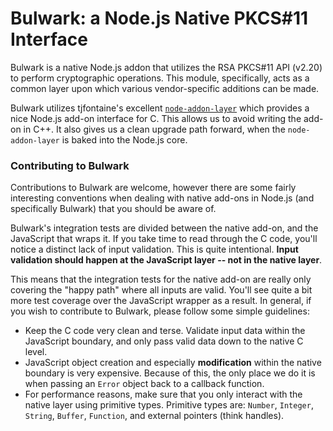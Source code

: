 # Bulwark:  a Node.js Native PKCS#11 Interface

Bulwark is a native Node.js addon that utilizes the RSA PKCS#11 API (v2.20) to perform cryptographic operations.  This module, specifically, acts as a common layer upon which various vendor-specific additions can be made. 

Bulwark utilizes tjfontaine's excellent [`node-addon-layer`](https://github.com/tjfontaine/node-addon-layer) which provides a nice Node.js add-on interface for C.  This allows us to avoid writing the add-on in C++.  It also gives us a clean upgrade path forward, when the `node-addon-layer` is baked into the Node.js core.

### Contributing to Bulwark

Contributions to Bulwark are welcome, however there are some fairly interesting conventions when dealing with native add-ons in Node.js (and specifically Bulwark) that you should be aware of.

Bulwark's integration tests are divided between the native add-on, and the JavaScript that wraps it.  If you take time to read through the C code, you'll notice a distinct lack of input validation.  This is quite intentional.  **Input validation should happen at the JavaScript layer -- not in the native layer**.

This means that the integration tests for the native add-on are really only covering the "happy path" where all inputs are valid.  You'll see quite a bit more test coverage over the JavaScript wrapper as a result.  In general, if you wish to contribute to Bulwark, please follow some simple guidelines:

 * Keep the C code very clean and terse.  Validate input data within the JavaScript boundary, and only pass valid data down to the native C level.
 * JavaScript object creation and especially **modification** within the native boundary is very expensive.  Because of this, the only place we do it is when passing an `Error` object back to a callback function.
 * For performance reasons, make sure that you only interact with the native layer using primitive types.  Primitive types are:  `Number`, `Integer`, `String`, `Buffer`, `Function`, and external pointers (think handles).